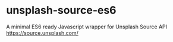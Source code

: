 # unsplash-source-es6
A minimal ES6 ready Javascript wrapper for Unsplash Source API https://source.unsplash.com/
